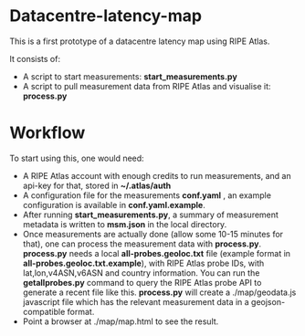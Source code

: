 Datacentre-latency-map
======================

This is a first prototype of a datacentre latency map using RIPE Atlas.

It consists of:
* A script to start measurements: **start_measurements.py**
* A script to pull measurement data from RIPE Atlas and visualise it:
  **process.py**

Workflow
========

To start using this, one would need:
* A RIPE Atlas account with enough credits to run measurements, and an
  api-key for that, stored in **~/.atlas/auth**
* A configuration file for the measurements **conf.yaml** , an example
  configuration is available in **conf.yaml.example**.
* After running **start_measurements.py**, a summary of measurement
  metadata is written to **msm.json** in the local directory.
* Once measurements are actually done (allow some 10-15 minutes for
  that), one can process the measurement data with **process.py**.
  **process.py** needs a local **all-probes.geoloc.txt** file (example
  format in **all-probes.geoloc.txt.example**), with RIPE Atlas probe
  IDs, with lat,lon,v4ASN,v6ASN and country information. You can run
  the **getallprobes.py** command to query the RIPE Atlas probe API to
  generate a recent file like this.  **process.py** will create a
  ./map/geodata.js javascript file which has the relevant measurement
  data in a geojson-compatible format.
* Point a browser at ./map/map.html to see the result.



